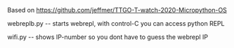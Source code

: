 
Based on https://github.com/jeffmer/TTGO-T-watch-2020-Micropython-OS

webreplb.py -- starts webrepl, with control-C you can access python REPL

wifi.py -- shows IP-number so you dont have to guess the webrepl IP
